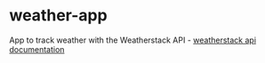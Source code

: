 # weather-app
App to track weather with the Weatherstack API - [weatherstack api documentation](https://weatherstack.com/documentation)

